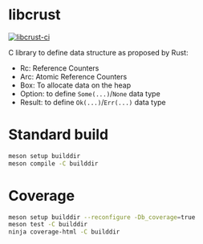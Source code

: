 # libcrust

[![libcrust-ci](https://github.com/lfazio/libcrust/actions/workflows/ci.yaml/badge.svg)](https://github.com/lfazio/libcrust/actions/workflows/ci.yaml)

C library to define data structure as proposed by Rust:
- Rc: Reference Counters
- Arc: Atomic Reference Counters
- Box: To allocate data on the heap
- Option: to define `Some(...)`/`None` data type
- Result: to define `Ok(...)`/`Err(...)` data type

# Standard build

```sh
meson setup builddir
meson compile -C builddir
```

# Coverage

```sh
meson setup builddir --reconfigure -Db_coverage=true
meson test -C builddir
ninja coverage-html -C builddir
```
